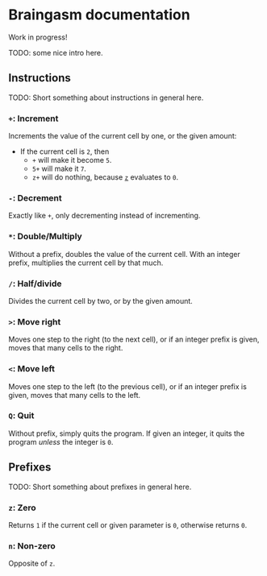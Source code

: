 # Braingasm documentation

Work in progress!

TODO: some nice intro here.

## Instructions

TODO: Short something about instructions in general here.

### `+`: Increment

Increments the value of the current cell by one, or the given amount:

* If the current cell is `2`, then
    * `+` will make it become `5`.
    * `5+` will make it `7`.
    * `z+` will do nothing, because [`z`](#z-zero) evaluates to `0`.

### `-`: Decrement

Exactly like `+`, only decrementing instead of incrementing.

### `*`: Double/Multiply

Without a prefix, doubles the value of the current cell.
With an integer prefix, multiplies the current cell by that much.

### `/`: Half/divide

Divides the current cell by two, or by the given amount.

### `>`: Move right

Moves one step to the right (to the next cell), or if an integer prefix is
given, moves that many cells to the right.

### `<`: Move left

Moves one step to the left (to the previous cell), or if an integer prefix is
given, moves that many cells to the left.

### `Q`: Quit

Without prefix, simply quits the program. If given an integer, it quits the
program *unless* the integer is `0`.

## Prefixes

TODO: Short something about prefixes in general here.

### `z`: Zero

Returns `1` if the current cell or given parameter is `0`, otherwise returns 
`0`.

### `n`: Non-zero

Opposite of `z`.
